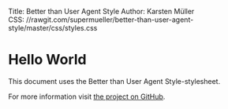 Title:   Better than User Agent Style
Author:  Karsten Müller  
CSS:     //rawgit.com/supermueller/better-than-user-agent-style/master/css/styles.css

Hello World
===========

This document uses the Better than User Agent Style-stylesheet.

For more information visit [the project on GitHub](https://github.com/supermueller/better-than-user-agent-style).
